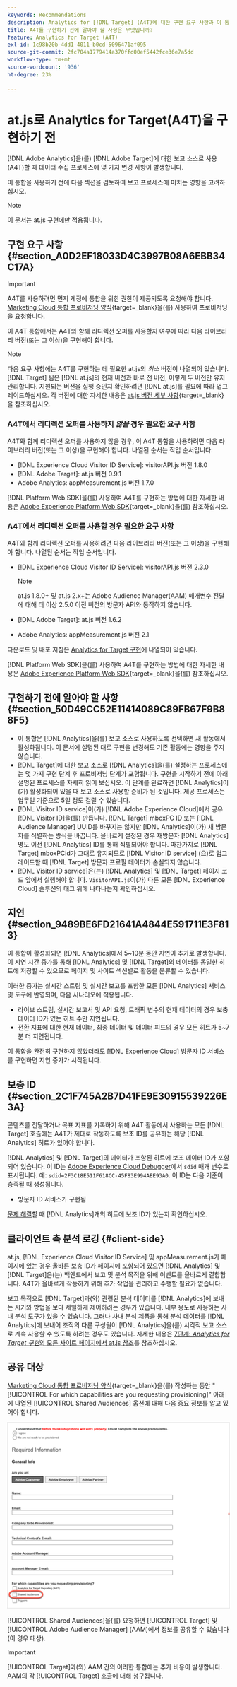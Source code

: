 ```yaml
---
keywords: Recommendations
description: Analytics for [!DNL Target] (A4T)에 대한 구현 요구 사항과 이 통합을 구현하기 전에 고려해야 할 사항에 대해 알아봅니다.
title: A4T를 구현하기 전에 알아야 할 사항은 무엇입니까?
feature: Analytics for Target (A4T)
exl-id: 1c98b20b-4dd1-4011-b0cd-5096471af095
source-git-commit: 2fc704a1779414a370ffd00ef5442fce36e7a5dd
workflow-type: tm+mt
source-wordcount: '936'
ht-degree: 23%

---
```


# at.js로 Analytics for Target(A4T)을 구현하기 전

[!DNL Adobe Analytics]을(를) [!DNL Adobe Target]에 대한 보고 소스로 사용(A4T)할 때 데이터 수집 프로세스에 몇 가지 변경 사항이 발생합니다.

이 통합을 사용하기 전에 다음 섹션을 검토하여 보고 프로세스에 미치는 영향을 고려하십시오.

>[!NOTE]
>
>이 문서는 at.js 구현에만 적용됩니다.

## 구현 요구 사항 {#section_A0D2EF18033D4C3997B08A6EBB34C17A}

>[!IMPORTANT]
>
>A4T를 사용하려면 먼저 계정에 통합을 위한 권한이 제공되도록 요청해야 합니다. [Marketing Cloud 통합 프로비저닝 양식](https://survey.adobe.com/jfe/form/SV_ekBHTLSoP5Zki2y){target=_blank}을(를) 사용하여 프로비저닝을 요청합니다.

이 A4T 통합에서는 A4T와 함께 리디렉션 오퍼를 사용할지 여부에 따라 다음 라이브러리 버전(또는 그 이상)을 구현해야 합니다.

>[!NOTE]
>
>다음 요구 사항에는 A4T를 구현하는 데 필요한 at.js의 *최소* 버전이 나열되어 있습니다. [!DNL Target] 팀은 [!DNL at.js]의 현재 버전과 바로 전 버전, 이렇게 두 버전만 유지 관리합니다. 지원되는 버전을 실행 중인지 확인하려면 [!DNL at.js]를 필요에 따라 업그레이드하십시오. 각 버전에 대한 자세한 내용은 [at.js 버전 세부 사항](https://experienceleague.adobe.com/docs/target-dev/developer/client-side/at-js-implementation/target-atjs-versions.html?lang=ko){target=_blank}을 참조하십시오.

### A4T에서 리디렉션 오퍼를 사용하지 *않을* 경우 필요한 요구 사항

A4T와 함께 리디렉션 오퍼를 사용하지 않을 경우, 이 A4T 통합을 사용하려면 다음 라이브러리 버전(또는 그 이상)을 구현해야 합니다. 나열된 순서는 작업 순서입니다.

* [!DNL Experience Cloud Visitor ID Service]: visitorAPI.js 버전 1.8.0
* [!DNL Adobe Target]: at.js 버전 0.9.1
* Adobe Analytics: appMeasurement.js 버전 1.7.0

[!DNL Platform Web SDK]을(를) 사용하여 A4T를 구현하는 방법에 대한 자세한 내용은 [Adobe Experience Platform Web SDK](https://experienceleague.adobe.com/docs/target-dev/developer/client-side/aep-web-sdk.html?lang=ko){target=_blank}을(를) 참조하십시오.

### A4T에서 리디렉션 오퍼를 사용할 경우 필요한 요구 사항

A4T와 함께 리디렉션 오퍼를 사용하려면 다음 라이브러리 버전(또는 그 이상)을 구현해야 합니다. 나열된 순서는 작업 순서입니다.

* [!DNL Experience Cloud Visitor ID Service]: visitorAPI.js 버전 2.3.0

  >[!NOTE]
  >
  >at.js 1.8.0+ 및 at.js 2.x+는 Adobe Audience Manager(AAM) 매개변수 전달에 대해 더 이상 2.5.0 이전 버전의 방문자 API와 동작하지 않습니다.

* [!DNL Adobe Target]: at.js 버전 1.6.2

* Adobe Analytics: appMeasurement.js 버전 2.1

다운로드 및 배포 지침은 [Analytics for Target 구현](/help/main/c-integrating-target-with-mac/a4t/a4timplementation.md)에 나열되어 있습니다.

[!DNL Platform Web SDK]을(를) 사용하여 A4T를 구현하는 방법에 대한 자세한 내용은 [Adobe Experience Platform Web SDK](https://experienceleague.adobe.com/docs/target-dev/developer/client-side/aep-web-sdk.html?lang=ko){target=_blank}을(를) 참조하십시오.

## 구현하기 전에 알아야 할 사항 {#section_50D49CC52E11414089C89FB67F9B88F5}

* 이 통합은 [!DNL Analytics]을(를) 보고 소스로 사용하도록 선택하면 새 활동에서 활성화됩니다. 이 문서에 설명된 대로 구현을 변경해도 기존 활동에는 영향을 주지 않습니다.
* [!DNL Target]에 대한 보고 소스로 [!DNL Analytics]을(를) 설정하는 프로세스에는 몇 가지 구현 단계 후 프로비저닝 단계가 포함됩니다. 구현을 시작하기 전에 아래 설명된 프로세스를 자세히 읽어 보십시오. 이 단계를 완료하면 [!DNL Analytics]이(가) 활성화되어 있을 때 보고 소스로 사용할 준비가 된 것입니다. 제공 프로세스는 업무일 기준으로 5일 정도 걸릴 수 있습니다.
* [!DNL Visitor ID service]이(가) [!DNL Adobe Experience Cloud]에서 공유 [!DNL Visitor ID]을(를) 만듭니다. [!DNL Target] mboxPC ID 또는 [!DNL Audience Manager] UUID를 바꾸지는 않지만 [!DNL Analytics]이(가) 새 방문자를 식별하는 방식을 바꿉니다. 올바르게 설정된 경우 재방문자 [!DNL Analytics]명도 이전 [!DNL Analytics] ID를 통해 식별되어야 합니다. 마찬가지로 [!DNL Target] mboxPCid가 그대로 유지되므로 [!DNL Visitor ID service] (으)로 업그레이드할 때 [!DNL Target] 방문자 프로필 데이터가 손실되지 않습니다.
* [!DNL Visitor ID service]은(는) [!DNL Analytics] 및 [!DNL Target] 페이지 코드 앞에서 실행해야 합니다. `VisitorAPI.js`이(가) 다른 모든 [!DNL Experience Cloud] 솔루션의 태그 위에 나타나는지 확인하십시오.

## 지연 {#section_9489BE6FD21641A4844E591711E3F813}

이 통합이 활성화되면 [!DNL Analytics]에서 5~10분 동안 지연이 추가로 발생합니다. 이 지연 시간 증가를 통해 [!DNL Analytics] 및 [!DNL Target]의 데이터를 동일한 히트에 저장할 수 있으므로 페이지 및 사이트 섹션별로 활동을 분류할 수 있습니다.

이러한 증가는 실시간 스트림 및 실시간 보고를 포함한 모든 [!DNL Analytics] 서비스 및 도구에 반영되며, 다음 시나리오에 적용됩니다.

* 라이브 스트림, 실시간 보고서 및 API 요청, 트래픽 변수의 현재 데이터의 경우 보충 데이터 ID가 있는 히트 수만 지연됩니다.
* 전환 지표에 대한 현재 데이터, 최종 데이터 및 데이터 피드의 경우 모든 히트가 5~7분 더 지연됩니다.

이 통합을 완전히 구현하지 않았더라도 [!DNL Experience Cloud] 방문자 ID 서비스를 구현하면 지연 증가가 시작됩니다.

## 보충 ID {#section_2C1F745A2B7D41FE9E30915539226E3A}

콘텐츠를 전달하거나 목표 지표를 기록하기 위해 A4T 활동에서 사용하는 모든 [!DNL Target] 호출에는 A4T가 제대로 작동하도록 보조 ID를 공유하는 해당 [!DNL Analytics] 히트가 있어야 합니다.

[!DNL Analytics] 및 [!DNL Target]의 데이터가 포함된 히트에 보조 데이터 ID가 포함되어 있습니다. 이 ID는 [Adobe Experience Cloud Debugger](https://experienceleague.adobe.com/docs/debugger/using/experience-cloud-debugger.html?lang=ko)에서 `sdid` 매개 변수로 표시됩니다. 예: `sdid=2F3C18E511F618CC-45F83E994AEE93A0`. 이 ID는 다음 기준이 충족될 때 생성됩니다.

* 방문자 ID 서비스가 구현됨

[문제 해결](/help/main/c-integrating-target-with-mac/a4t/c-a4t-troubleshooting/a4t-troubleshooting.md)할 때 [!DNL Analytics]개의 히트에 보조 ID가 있는지 확인하십시오.

## 클라이언트 측 분석 로깅 {#client-side}

at.js, [!DNL Experience Cloud Visitor ID Service] 및 appMeasurement.js가 페이지에 있는 경우 올바른 보충 ID가 페이지에 포함되어 있으면 [!DNL Analytics] 및 [!DNL Target]은(는) 백엔드에서 보고 및 분석 목적을 위해 이벤트를 올바르게 결합합니다. A4T가 올바르게 작동하기 위해 추가 작업을 관리하고 수행할 필요가 없습니다.

보고 목적으로 [!DNL Target]과(와) 관련된 분석 데이터를 [!DNL Analytics]에 보내는 시기와 방법을 보다 세밀하게 제어하려는 경우가 있습니다. 내부 용도로 사용하는 사내 분석 도구가 있을 수 있습니다. 그러나 사내 분석 제품을 통해 분석 데이터를 [!DNL Analytics]에 보내어 조직의 다른 구성원이 [!DNL Analytics]을(를) 시각적 보고 소스로 계속 사용할 수 있도록 하려는 경우도 있습니다. 자세한 내용은 [7단계: *Analytics for Target 구현*&#x200B;의 모든 사이트 페이지에서 at.js 참조](/help/main/c-integrating-target-with-mac/a4t/a4timplementation.md#step7)를 참조하십시오.

## 공유 대상

[Marketing Cloud 통합 프로비저닝 양식](https://survey.adobe.com/jfe/form/SV_ekBHTLSoP5Zki2y){target=_blank}을(를) 작성하는 동안 &quot;[!UICONTROL For which capabilities are you requesting provisioning]&quot; 아래에 나열된 [!UICONTROL Shared Audiences] 옵션에 대해 다음 중요 정보를 알고 있어야 합니다.

![요청 양식](/help/main/c-integrating-target-with-mac/a4t/assets/request-form.png)

[!UICONTROL Shared Audiences]을(를) 요청하면 [!UICONTROL Target] 및 [!UICONTROL Adobe Audience Manager] (AAM)에서 정보를 공유할 수 있습니다(이 경우 대상).

>[!IMPORTANT]
>
>[!UICONTROL Target]과(와) AAM 간의 이러한 통합에는 추가 비용이 발생합니다. AAM의 각 [!UICONTROL Target] 호출에 대해 청구됩니다.
